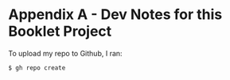 # Appendix A - Dev Notes for this Booklet Project

To upload my repo to Github, I ran:

```bash
$ gh repo create
```
